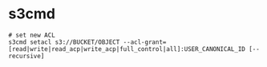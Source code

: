 # s3cmd
	# set new ACL
	s3cmd setacl s3://BUCKET/OBJECT --acl-grant=[read|write|read_acp|write_acp|full_control|all]:USER_CANONICAL_ID [--recursive]



